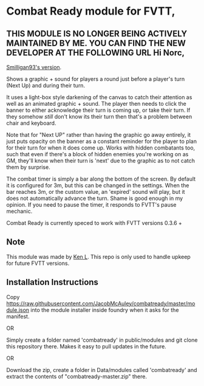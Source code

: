 # Combat Ready module for FVTT,

## THIS MODULE IS NO LONGER BEING ACTIVELY MAINTAINED BY ME. YOU CAN FIND THE NEW DEVELOPER AT THE FOLLOWING URL Hi Norc,
[Smilligan93's version](https://github.com/smilligan93/combatready).

Shows a graphic + sound for players a round just before a player's turn (Next Up) and
during their turn.

It uses a light-box style darkening of the canvas to catch their attention as
well as an animated graphic + sound. The player then needs to click the banner to
either acknowledge their turn is coming up, or take their turn. If they somehow 
*still* don't know its their turn then that's a problem between chair and keyboard.

Note that for "Next UP" rather than having the graphic go away entirely, it just
puts opacity on the banner as a constant reminder for the player to plan for
their turn for when it does come up. Works with hidden combatants too, such that
even if there's a block of hidden enemies you're working on as GM, they'll know
when their turn is 'next' due to the graphic as to not catch them by surprise.

The combat timer is simply a bar along the bottom of the screen. By default it is 
configured for 3m, but this can be changed in the settings. When the bar
reaches 3m, or the custom value, an 'expired' sound will play, but it does not 
automatically advance the turn. Shame is good enough in my opinion. If you need 
to pause the timer, it responds to FVTT's pause mechanic.

Combat Ready is currently speced to work with FVTT versions 0.3.6 +

## Note

This module was made by [Ken L](https://gitlab.com/Ayanzo/combatready). This repo is only used to handle upkeep for future FVTT versions. 

## Installation Instructions

Copy https://raw.githubusercontent.com/JacobMcAuley/combatready/master/module.json into the module installer
inside foundry when it asks for the manifest.

OR

Simply create a folder named 'combatready' in public/modules and git clone this repository
there. Makes it easy to pull updates in the future.

OR

Download the zip, create a folder in Data/modules called 'combatready' and extract
the contents of "combatready-master.zip" there.
